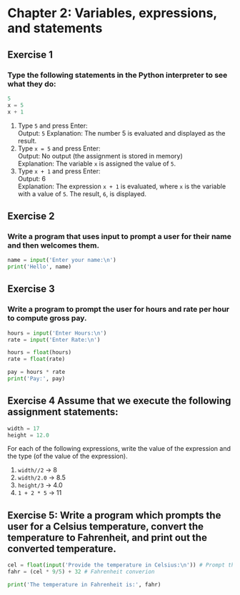 # Chapter 2: Variables, expressions, and statements
## Exercise 1
### Type the following statements in the Python interpreter to see what they do:
```python
5
x = 5
x + 1
```
1. Type `5` and press Enter:  
Output: `5` 
Explanation: The number 5 is evaluated and displayed as the result.
2. Type `x = 5` and press Enter:  
Output: No output (the assignment is stored in memory)  
Explanation: The variable `x` is assigned the value of `5`.
3. Type `x + 1` and press Enter:  
Output: 6  
Explanation: The expression `x + 1` is evaluated, where `x` is the variable with a value of `5`. The result, `6`, is displayed.

## Exercise 2
### Write a program that uses input to prompt a user for their name and then welcomes them.
```python
name = input('Enter your name:\n')
print('Hello', name)
```

## Exercise 3
### Write a program to prompt the user for hours and rate per hour to compute gross pay.
```python
hours = input('Enter Hours:\n')
rate = input('Enter Rate:\n')

hours = float(hours)
rate = float(rate)

pay = hours * rate
print('Pay:', pay)
```

## Exercise 4 Assume that we execute the following assignment statements:
```python
width = 17
height = 12.0
```
For each of the following expressions, write the value of the expression and the type (of the value of the expression).
1. `width//2` -> 8
2. `width/2.0` -> 8.5
3. `height/3` -> 4.0
4. `1 + 2 * 5` -> 11

## Exercise 5: Write a program which prompts the user for a Celsius temperature, convert the temperature to Fahrenheit, and print out the converted temperature.
```python
cel = float(input('Provide the temperature in Celsius:\n')) # Prompt the user to provide temperature in celsius
fahr = (cel * 9/5) + 32 # Fahrenheit converion

print('The temperature in Fahrenheit is:', fahr)
```
